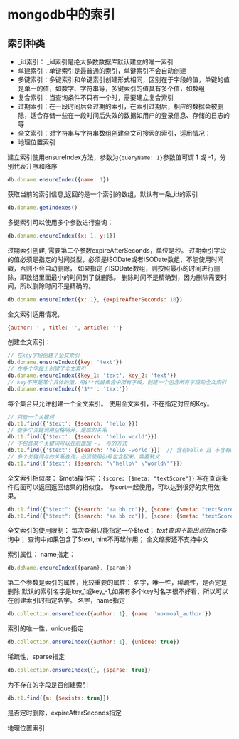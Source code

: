 # mongodb中的索引

## 索引种类
- _id索引： _id索引是绝大多数数据库默认建立的唯一索引
- 单建索引：单键索引是最普通的索引，单键索引不会自动创建
- 多键索引：多键索引和单键索引创建形式相同，区别在于字段的值，单键的值是单一的值，如数字、字符串等，多键索引的值具有多个值，如数组
- 复合索引：当查询条件不只有一个时，需要建立复合索引
- 过期索引：在一段时间后会过期的索引，在索引过期后，相应的数据会被删除，适合存储一些在一段时间后失效的数据如用户的登录信息、存储的日志的等
- 全文索引：对字符串与字符串数组创建全文可搜索的索引，适用情况：
- 地理位置索引


建立索引使用ensureIndex方法，参数为`{queryName: 1}`参数值可谓 1 或 -1，分别代表升序和降序
```js
db.dbname.ensureIndex({name: 1})
```
获取当前的索引信息,返回的是一个索引的数组，默认有一条_id的索引
```js
db.dbname.getIndexes()
```

多键索引可以使用多个参数进行查询：
```js
db.dbname.ensureIndex({x: 1, y:1})
```

过期索引创建, 需要第二个参数expireAfterSeconds，单位是秒。
过期索引字段的值必须是指定的时间类型，必须是ISODate或者ISODate数组，不能使用时间戳，否则不会自动删除，
如果指定了ISODate数组，则按照最小的时间进行删除，即数组里面最小的时间到了就删除。
删除时间不是精确到，因为删除需要时间，所以删除时间不是精确的。
```js
db.dbname.ensureIndex({x: 1}, {expireAfterSeconds: 10})
```

全文索引适用情况，
```js
{author: '', title: '', article: ''}
```
创建全文索引：
```js
// 在key字段创建了全文索引
db.dbname.ensureIndex({key: 'text'})
// 在多个字段上创建了全文索引
db.dbname.ensureIndex({key_1: 'text', key_2: 'text'})
// key不再是某个具体的值，用$**代替集合中所有字段，创建一个包含所有字段的全文索引
db.dbname.ensureIndex({'$**': 'text'})
```
每个集合只允许创建一个全文索引。
使用全文索引，不在指定对应的Key。
```js
// 只查一个关键词
db.t1.find({'$text': {$search: 'hello'}})
// 查多个关键词用空格隔开，是或的关系
db.t1.find({'$text': {$search: 'hello world'}})
// 不包含某个关键词可以在前面加 -， 与的方式
db.t1.find({'$text': {$search: 'hello -world'}})  // 含有hello 且 不含有world的
// 多个关键词与的关系查询，必须使用引号包含起来，需要转义
db.t1.find({'$text': {$search: "\"hello\" \"world\""}})
```

全文索引相似度：
$meta操作符：`{score: {$meta: "textScore"}}`
写在查询条件后面可以返回返回结果的相似度。
与sort一起使用，可以达到很好的实用效果。
```js
db.t1.find({"$text": {$search: "aa bb cc"}}, {score: {$meta: "textScore"}})
db.t1.find({"$text": {$search: "aa bb cc"}}, {score: {$meta: "textScore"}}).sort({score: {$meta: "textScore"}})
```
 全文索引的使用限制：
每次查询只能指定一个$text；
$text查询不能出现在$nor查询中；
查询中如果包含了$text, hint不再起作用；
全文缩影还不支持中文

索引属性：
name指定：
```js
db.dbName.ensureIndex({param}, {param})
```
第二个参数是索引的属性，比较重要的属性：
名字，唯一性，稀疏性，是否定是删除
默认的索引名字是key_1或key_-1,如果有多个key时名字很不好看，所以可以在创建索引时指定名字。
名字，name指定
```js
db.collection.ensureIndex({author: 1}, {name: 'normoal_author'})
```
索引的唯一性，unique指定
```js
db.collection.ensureIndex({author: 1}, {unique: true})
```
稀疏性，sparse指定
```js
db.collection.ensureIndex({}, {sparse: true})
```
为不存在的字段是否创建索引
```js
db.t1.find({m: {$exists: true}})
```
是否定时删除，expireAfterSeconds指定

地理位置索引






